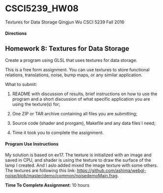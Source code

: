 # CSCI5239_HW08
Textures for Data Storage
Qingjun Wu
CSCI 5239 Fall 2016

#### Directions

## Homework 8: Textures for Data Storage
Create a program using GLSL that uses textures for data storage.

This is a free form assignment.  You can use textures to store functional
relations, translations, noise, bump maps, or any similar application.

What to submit:

1) README with discussion of results, brief instructions on how to use the
program and a short discussion of what specific application you are using the
texture(s) for;

2) One ZIP or TAR archive containing all files you are submitting;

3) Source code (shader and prorgam), Makefile and any data files I need;

4) Time it took you to complete the assignment.


#### Program Use Instructions

My solution is based on ex17. The texture is initialized with an image and saved in CPU, and shader is using the texture to draw the surface of the lamp I created. 
And I aslo added mixed the image texture with some others. The textures are following this link: https://github.com/ashima/webgl-noise/blob/master/demo/common/noisedemoMain.frag.

**Time To Complete Assignment:** 10 hours



